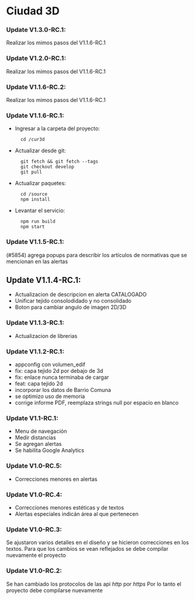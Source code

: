 # Ciudad 3D

### Update V1.3.0-RC.1:
Realizar los mimos pasos del V1.1.6-RC.1

### Update V1.2.0-RC.1:
Realizar los mimos pasos del V1.1.6-RC.1

### Update V1.1.6-RC.2:
Realizar los mimos pasos del V1.1.6-RC.1

### Update V1.1.6-RC.1:
- Ingresar a la carpeta del proyecto:
        
        cd /cur3d

- Actualizar desde git:
        
        git fetch && git fetch --tags
        git checkout develop
        git pull

- Actualizar paquetes:

        cd /source
        npm install

- Levantar el servicio:

        npm run build
        npm start

### Update V1.1.5-RC.1:
(#5854) agrega popups para describir los artículos de normativas que se mencionan en las alertas

## Update V1.1.4-RC.1:
- Actualizacion de descripcion en alerta CATALOGADO
- Unificar tejido consolodidado y no consolidado
- Boton para cambiar angulo de imagen 2D/3D

### Update V1.1.3-RC.1:
- Actualizacion de librerias

### Update V1.1.2-RC.1:
- appconfig con volumen_edif
- fix: capa tejido 2d por debajo de 3d
- fix: enlace nunca terminaba de cargar
- feat: capa tejido 2d
- incorporar los datos de Barrio Comuna
- se optimizo uso de memoria
- corrige informe PDF, reemplaza strings null por espacio en blanco 

### Update V1.1-RC.1:
- Menu de navegación
- Medir distancias
- Se agregan alertas
- Se habilita Google Analytics

### Update V1.0-RC.5:
- Correcciones menores en alertas

### Update V1.0-RC.4:
- Correcciones menores estéticas y de textos
- Alertas especiales indicán área al que pertenecen

### Update V1.0-RC.3:
Se ajustaron varios detalles en el diseño y se hicieron correcciones en los textos.
Para que los cambios se vean reflejados se debe compilar nuevamente el proyecto

### Update V1.0-RC.2:
Se han cambiado los protocolos de las api *http* por *https*
Por lo tanto el proyecto debe compilarse nuevamente

